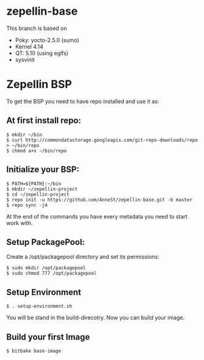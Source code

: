 # zepellin-base
This branch is based on
 * Poky: yocto-2.5.0 (sumo)
 * Kernel 4.14
 * QT: 5.10 (using eglfs)
 * sysvinit

# Zepellin BSP

To get the BSP you need to have repo installed and use it as:

## At first install repo:
```
$ mkdir ~/bin
$ curl http://commondatastorage.googleapis.com/git-repo-downloads/repo > ~/bin/repo
$ chmod a+x ~/bin/repo
```
## Initialize your BSP:

```
$ PATH=${PATH}:~/bin
$ mkdir ~/zepellin-project
$ cd ~/zepellin-project
$ repo init -u https://github.com/AnneSt/zepellin-base.git -b master
$ repo sync -j4
```
At the end of the commands you have every metadata you need to start work with.

## Setup PackagePool:

Create a /opt/packagepool directory and set its permissions:

```
$ sudo mkdir /opt/packagepool
$ sudo chmod 777 /opt/packagepool
```

## Setup Environment

```
$ . setup-environment.sh
```

You will be stand in the build-direcotry. Now you can build your image.

## Build your first Image

```
$ bitbake base-image
```


